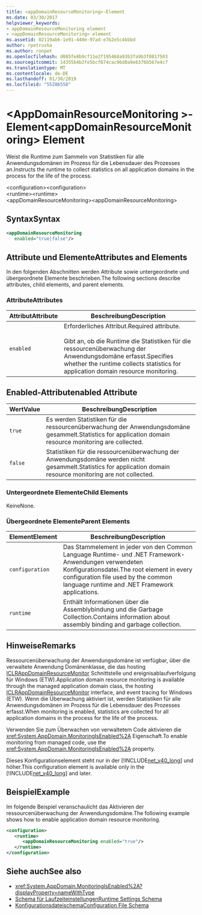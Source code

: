 ```yaml
---
title: <appDomainResourceMonitoring>-Element
ms.date: 03/30/2017
helpviewer_keywords:
- appDomainResourceMonitoring element
- <appDomainResourceMonitoring> element
ms.assetid: 02119ab6-1e91-448e-97ad-e7b2e5c4bbbd
author: rpetrusha
ms.author: ronpet
ms.openlocfilehash: d085fe8b9cf11e2f195468a93b3fa9b3f0817503
ms.sourcegitcommit: 14355b4b2fe5bcf874cac96d0a9e6376b567e4c7
ms.translationtype: MT
ms.contentlocale: de-DE
ms.lasthandoff: 01/30/2019
ms.locfileid: "55286558"
---
```

# <a name="appdomainresourcemonitoring-element"></a><span data-ttu-id="be3c4-102">\<AppDomainResourceMonitoring >-Element</span><span class="sxs-lookup"><span data-stu-id="be3c4-102">\<appDomainResourceMonitoring> Element</span></span>
<span data-ttu-id="be3c4-103">Weist die Runtime zum Sammeln von Statistiken für alle Anwendungsdomänen im Prozess für die Lebensdauer des Prozesses an.</span><span class="sxs-lookup"><span data-stu-id="be3c4-103">Instructs the runtime to collect statistics on all application domains in the process for the life of the process.</span></span>  
  
 <span data-ttu-id="be3c4-104">\<configuration></span><span class="sxs-lookup"><span data-stu-id="be3c4-104">\<configuration></span></span>  
<span data-ttu-id="be3c4-105">\<runtime></span><span class="sxs-lookup"><span data-stu-id="be3c4-105">\<runtime></span></span>  
<span data-ttu-id="be3c4-106">\<appDomainResourceMonitoring></span><span class="sxs-lookup"><span data-stu-id="be3c4-106">\<appDomainResourceMonitoring></span></span>  
  
## <a name="syntax"></a><span data-ttu-id="be3c4-107">Syntax</span><span class="sxs-lookup"><span data-stu-id="be3c4-107">Syntax</span></span>  
  
```xml  
<appDomainResourceMonitoring    
   enabled="true|false"/>  
```  
  
## <a name="attributes-and-elements"></a><span data-ttu-id="be3c4-108">Attribute und Elemente</span><span class="sxs-lookup"><span data-stu-id="be3c4-108">Attributes and Elements</span></span>  
 <span data-ttu-id="be3c4-109">In den folgenden Abschnitten werden Attribute sowie untergeordnete und übergeordnete Elemente beschrieben.</span><span class="sxs-lookup"><span data-stu-id="be3c4-109">The following sections describe attributes, child elements, and parent elements.</span></span>  
  
### <a name="attributes"></a><span data-ttu-id="be3c4-110">Attribute</span><span class="sxs-lookup"><span data-stu-id="be3c4-110">Attributes</span></span>  
  
|<span data-ttu-id="be3c4-111">Attribut</span><span class="sxs-lookup"><span data-stu-id="be3c4-111">Attribute</span></span>|<span data-ttu-id="be3c4-112">Beschreibung</span><span class="sxs-lookup"><span data-stu-id="be3c4-112">Description</span></span>|  
|---------------|-----------------|  
|`enabled`|<span data-ttu-id="be3c4-113">Erforderliches Attribut.</span><span class="sxs-lookup"><span data-stu-id="be3c4-113">Required attribute.</span></span><br /><br /> <span data-ttu-id="be3c4-114">Gibt an, ob die Runtime die Statistiken für die ressourcenüberwachung der Anwendungsdomäne erfasst.</span><span class="sxs-lookup"><span data-stu-id="be3c4-114">Specifies whether the runtime collects statistics for application domain resource monitoring.</span></span>|  
  
## <a name="enabled-attribute"></a><span data-ttu-id="be3c4-115">Enabled-Attribut</span><span class="sxs-lookup"><span data-stu-id="be3c4-115">enabled Attribute</span></span>  
  
|<span data-ttu-id="be3c4-116">Wert</span><span class="sxs-lookup"><span data-stu-id="be3c4-116">Value</span></span>|<span data-ttu-id="be3c4-117">Beschreibung</span><span class="sxs-lookup"><span data-stu-id="be3c4-117">Description</span></span>|  
|-----------|-----------------|  
|`true`|<span data-ttu-id="be3c4-118">Es werden Statistiken für die ressourcenüberwachung der Anwendungsdomäne gesammelt.</span><span class="sxs-lookup"><span data-stu-id="be3c4-118">Statistics for application domain resource monitoring are collected.</span></span>|  
|`false`|<span data-ttu-id="be3c4-119">Statistiken für die ressourcenüberwachung der Anwendungsdomäne werden nicht gesammelt.</span><span class="sxs-lookup"><span data-stu-id="be3c4-119">Statistics for application domain resource monitoring are not collected.</span></span>|  
  
### <a name="child-elements"></a><span data-ttu-id="be3c4-120">Untergeordnete Elemente</span><span class="sxs-lookup"><span data-stu-id="be3c4-120">Child Elements</span></span>  
 <span data-ttu-id="be3c4-121">Keine</span><span class="sxs-lookup"><span data-stu-id="be3c4-121">None.</span></span>  
  
### <a name="parent-elements"></a><span data-ttu-id="be3c4-122">Übergeordnete Elemente</span><span class="sxs-lookup"><span data-stu-id="be3c4-122">Parent Elements</span></span>  
  
|<span data-ttu-id="be3c4-123">Element</span><span class="sxs-lookup"><span data-stu-id="be3c4-123">Element</span></span>|<span data-ttu-id="be3c4-124">Beschreibung</span><span class="sxs-lookup"><span data-stu-id="be3c4-124">Description</span></span>|  
|-------------|-----------------|  
|`configuration`|<span data-ttu-id="be3c4-125">Das Stammelement in jeder von den Common Language Runtime- und .NET Framework-Anwendungen verwendeten Konfigurationsdatei.</span><span class="sxs-lookup"><span data-stu-id="be3c4-125">The root element in every configuration file used by the common language runtime and .NET Framework applications.</span></span>|  
|`runtime`|<span data-ttu-id="be3c4-126">Enthält Informationen über die Assemblybindung und die Garbage Collection.</span><span class="sxs-lookup"><span data-stu-id="be3c4-126">Contains information about assembly binding and garbage collection.</span></span>|  
  
## <a name="remarks"></a><span data-ttu-id="be3c4-127">Hinweise</span><span class="sxs-lookup"><span data-stu-id="be3c4-127">Remarks</span></span>  
 <span data-ttu-id="be3c4-128">Ressourcenüberwachung der Anwendungsdomäne ist verfügbar, über die verwaltete Anwendung Domänenklasse, die das hosting [ICLRAppDomainResourceMonitor](../../../../../docs/framework/unmanaged-api/hosting/iclrappdomainresourcemonitor-interface.md) Schnittstelle und ereignisablaufverfolgung für Windows (ETW).</span><span class="sxs-lookup"><span data-stu-id="be3c4-128">Application domain resource monitoring is available through the managed application domain class, the hosting [ICLRAppDomainResourceMonitor](../../../../../docs/framework/unmanaged-api/hosting/iclrappdomainresourcemonitor-interface.md) interface, and event tracing for Windows (ETW).</span></span> <span data-ttu-id="be3c4-129">Wenn die Überwachung aktiviert ist, werden Statistiken für alle Anwendungsdomänen im Prozess für die Lebensdauer des Prozesses erfasst.</span><span class="sxs-lookup"><span data-stu-id="be3c4-129">When monitoring is enabled, statistics are collected for all application domains in the process for the life of the process.</span></span>  
  
 <span data-ttu-id="be3c4-130">Verwenden Sie zum Überwachen von verwaltetem Code aktivieren die <xref:System.AppDomain.MonitoringIsEnabled%2A> Eigenschaft.</span><span class="sxs-lookup"><span data-stu-id="be3c4-130">To enable monitoring from managed code, use the <xref:System.AppDomain.MonitoringIsEnabled%2A> property.</span></span>  
  
 <span data-ttu-id="be3c4-131">Dieses Konfigurationselement steht nur in der [!INCLUDE[net_v40_long](../../../../../includes/net-v40-long-md.md)] und höher.</span><span class="sxs-lookup"><span data-stu-id="be3c4-131">This configuration element is available only in the [!INCLUDE[net_v40_long](../../../../../includes/net-v40-long-md.md)] and later.</span></span>  
  
## <a name="example"></a><span data-ttu-id="be3c4-132">Beispiel</span><span class="sxs-lookup"><span data-stu-id="be3c4-132">Example</span></span>  
 <span data-ttu-id="be3c4-133">Im folgende Beispiel veranschaulicht das Aktivieren der ressourcenüberwachung der Anwendungsdomäne.</span><span class="sxs-lookup"><span data-stu-id="be3c4-133">The following example shows how to enable application domain resource monitoring.</span></span>  
  
```xml  
<configuration>  
   <runtime>  
      <appDomainResourceMonitoring enabled="true"/>  
   </runtime>  
</configuration>  
```  
  
## <a name="see-also"></a><span data-ttu-id="be3c4-134">Siehe auch</span><span class="sxs-lookup"><span data-stu-id="be3c4-134">See also</span></span>
- <xref:System.AppDomain.MonitoringIsEnabled%2A?displayProperty=nameWithType>
- [<span data-ttu-id="be3c4-135">Schema für Laufzeiteinstellungen</span><span class="sxs-lookup"><span data-stu-id="be3c4-135">Runtime Settings Schema</span></span>](../../../../../docs/framework/configure-apps/file-schema/runtime/index.md)
- [<span data-ttu-id="be3c4-136">Konfigurationsdateischema</span><span class="sxs-lookup"><span data-stu-id="be3c4-136">Configuration File Schema</span></span>](../../../../../docs/framework/configure-apps/file-schema/index.md)
